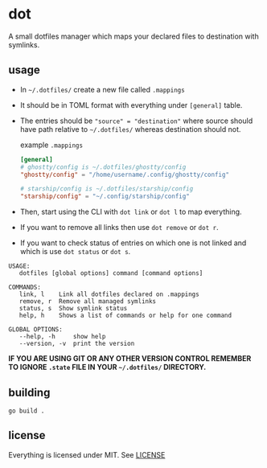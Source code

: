dot
===

A small dotfiles manager which maps your declared files to destination with
symlinks.

usage
-----

- In `~/.dotfiles/` create a new file called `.mappings`
- It should be in TOML format with everything under `[general]` table.
- The entries should be `"source" = "destination"` where source should have path
  relative to `~/.dotfiles/` whereas destination should not.

  example `.mappings`

  ```toml
  [general]
  # ghostty/config is ~/.dotfiles/ghostty/config
  "ghostty/config" = "/home/username/.config/ghostty/config"

  # starship/config is ~/.dotfiles/starship/config
  "starship/config" = "~/.config/starship/config"
  ```

- Then, start using the CLI with `dot link` or `dot l` to map everything.
- If you want to remove all links then use `dot remove` or `dot r`.
- If you want to check status of entries on which one is not linked and
  which is use `dot status` or `dot s`.

```text
USAGE:
   dotfiles [global options] command [command options]

COMMANDS:
   link, l    Link all dotfiles declared on .mappings
   remove, r  Remove all managed symlinks
   status, s  Show symlink status
   help, h    Shows a list of commands or help for one command

GLOBAL OPTIONS:
   --help, -h     show help
   --version, -v  print the version
```

**IF YOU ARE USING GIT OR ANY OTHER VERSION CONTROL REMEMBER TO IGNORE `.state`
FILE IN YOUR `~/.dotfiles/` DIRECTORY.**

building
--------

```
go build .
```

license
-------

Everything is licensed under MIT. See [LICENSE](./LICENSE)
